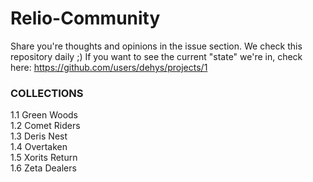 # Relio-Community
Share you're thoughts and opinions in the issue section. We check this repository daily ;)
If you want to see the current "state" we're in, check here: https://github.com/users/dehys/projects/1

### COLLECTIONS
1.1 Green Woods \
1.2 Comet Riders \
1.3 Deris Nest \
1.4 Overtaken \
1.5 Xorits Return \
1.6 Zeta Dealers 
